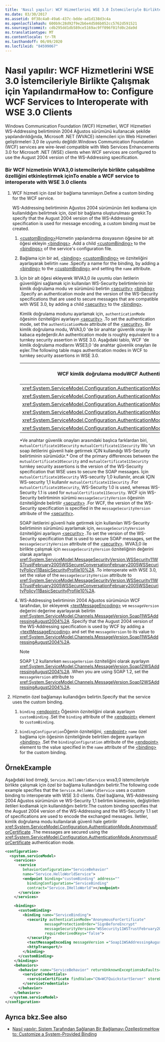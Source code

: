 ```yaml
---
title: 'Nasıl yapılır: WCF Hizmetlerini WSE 3.0 İstemcileriyle Birlikte Çalışmak için Yapılandırma'
ms.date: 03/30/2017
ms.assetid: 0f38c4a0-49a6-437c-bdde-ad1d138d3c4a
ms.openlocfilehash: 600b9c28d92f9e2b6e4d586b052cc5762d591521
ms.sourcegitcommit: cdb295dd1db589ce5169ac9ff096f01fd0c2da9d
ms.translationtype: MT
ms.contentlocale: tr-TR
ms.lasthandoff: 06/09/2020
ms.locfileid: "84599067"
---
```

# <a name="how-to-configure-wcf-services-to-interoperate-with-wse-30-clients"></a><span data-ttu-id="fb7c2-102">Nasıl yapılır: WCF Hizmetlerini WSE 3.0 İstemcileriyle Birlikte Çalışmak için Yapılandırma</span><span class="sxs-lookup"><span data-stu-id="fb7c2-102">How to: Configure WCF Services to Interoperate with WSE 3.0 Clients</span></span>

<span data-ttu-id="fb7c2-103">Windows Communication Foundation (WCF) Hizmetleri, WCF Hizmetleri WS-Addressing belirtiminin 2004 Ağustos sürümünü kullanacak şekilde yapılandırıldığında, Microsoft .NET (WVACE) istemcileri için Web Hizmetleri geliştirmeleri 3,0 ile uyumlu değildir.</span><span class="sxs-lookup"><span data-stu-id="fb7c2-103">Windows Communication Foundation (WCF) services are wire-level compatible with Web Services Enhancements 3.0 for Microsoft .NET (WSE) clients when WCF services are configured to use the August 2004 version of the WS-Addressing specification.</span></span>

### <a name="to-enable-a-wcf-service-to-interoperate-with-wse-30-clients"></a><span data-ttu-id="fb7c2-104">Bir WCF hizmetinin WVA3,0 istemcileriyle birlikte çalışabilme özelliğini etkinleştirmek için</span><span class="sxs-lookup"><span data-stu-id="fb7c2-104">To enable a WCF service to interoperate with WSE 3.0 clients</span></span>

1. <span data-ttu-id="fb7c2-105">WCF hizmeti için özel bir bağlama tanımlayın.</span><span class="sxs-lookup"><span data-stu-id="fb7c2-105">Define a custom binding for the WCF service.</span></span>

    <span data-ttu-id="fb7c2-106">WS-Addressing belirtiminin Ağustos 2004 sürümünün ileti kodlama için kullanıldığını belirtmek için, özel bir bağlama oluşturulması gerekir.</span><span class="sxs-lookup"><span data-stu-id="fb7c2-106">To specify that the August 2004 version of the WS-Addressing specification is used for message encoding, a custom binding must be created.</span></span>

    1. <span data-ttu-id="fb7c2-107">[\<customBinding>](../../configure-apps/file-schema/wcf/custombinding.md)Hizmetin yapılandırma dosyasının öğesine bir alt öğesi ekleyin [\<bindings>](../../configure-apps/file-schema/wcf/bindings.md) .</span><span class="sxs-lookup"><span data-stu-id="fb7c2-107">Add a child [\<customBinding>](../../configure-apps/file-schema/wcf/custombinding.md) to the [\<bindings>](../../configure-apps/file-schema/wcf/bindings.md) of the service's configuration file.</span></span>

    2. <span data-ttu-id="fb7c2-108">Bağlama için bir ad, [\<binding>](../../configure-apps/file-schema/wcf/bindings.md) [\<customBinding>](../../configure-apps/file-schema/wcf/custombinding.md) ve özniteliğini ayarlayarak belirtin `name` .</span><span class="sxs-lookup"><span data-stu-id="fb7c2-108">Specify a name for the binding, by adding a [\<binding>](../../configure-apps/file-schema/wcf/bindings.md) to the [\<customBinding>](../../configure-apps/file-schema/wcf/custombinding.md) and setting the `name` attribute.</span></span>

    3. <span data-ttu-id="fb7c2-109">İçin bir alt öğesi ekleyerek WVA3,0 ile uyumlu olan iletilerin güvenliğini sağlamak için kullanılan WS-Security belirtimlerinin bir kimlik doğrulama modu ve sürümünü belirtin [\<security>](../../configure-apps/file-schema/wcf/security-of-custombinding.md) [\<binding>](../../configure-apps/file-schema/wcf/bindings.md) .</span><span class="sxs-lookup"><span data-stu-id="fb7c2-109">Specify an authentication mode and the version of the WS-Security specifications that are used to secure messages that are compatible with WSE 3.0, by adding a child [\<security>](../../configure-apps/file-schema/wcf/security-of-custombinding.md) to the [\<binding>](../../configure-apps/file-schema/wcf/bindings.md).</span></span>

        <span data-ttu-id="fb7c2-110">Kimlik doğrulama modunu ayarlamak için, `authenticationMode` öğesinin özniteliğini ayarlayın [\<security>](../../configure-apps/file-schema/wcf/security-of-custombinding.md) .</span><span class="sxs-lookup"><span data-stu-id="fb7c2-110">To set the authentication mode, set the `authenticationMode` attribute of the [\<security>](../../configure-apps/file-schema/wcf/security-of-custombinding.md).</span></span> <span data-ttu-id="fb7c2-111">Bir kimlik doğrulama modu, WVA3,0 'de bir anahtar güvenlik onayı ile kabaca eşdeğerdir.</span><span class="sxs-lookup"><span data-stu-id="fb7c2-111">An authentication mode is roughly equivalent to a turnkey security assertion in WSE 3.0.</span></span> <span data-ttu-id="fb7c2-112">Aşağıdaki tablo, WCF 'de kimlik doğrulama modlarını WSE3,0 'de anahtar güvenlik onayları ile eşler.</span><span class="sxs-lookup"><span data-stu-id="fb7c2-112">The following table maps authentication modes in WCF to turnkey security assertions in WSE 3.0.</span></span>

        |<span data-ttu-id="fb7c2-113">WCF kimlik doğrulama modu</span><span class="sxs-lookup"><span data-stu-id="fb7c2-113">WCF Authentication Mode</span></span>|<span data-ttu-id="fb7c2-114">WVA3,0 anahtar güvenlik onayı</span><span class="sxs-lookup"><span data-stu-id="fb7c2-114">WSE 3.0 turnkey security assertion</span></span>|
        |-----------------------------|----------------------------------------|
        |<xref:System.ServiceModel.Configuration.AuthenticationMode.AnonymousForCertificate>|`anonymousForCertificateSecurity`|
        |<xref:System.ServiceModel.Configuration.AuthenticationMode.Kerberos>|`kerberosSecurity`|
        |<xref:System.ServiceModel.Configuration.AuthenticationMode.MutualCertificate>|`mutualCertificate10Security`*|
        |<xref:System.ServiceModel.Configuration.AuthenticationMode.MutualCertificate>|`mutualCertificate11Security`*|
        |<xref:System.ServiceModel.Configuration.AuthenticationMode.UserNameOverTransport>|`usernameOverTransportSecurity`|
        |<xref:System.ServiceModel.Configuration.AuthenticationMode.UserNameForCertificate>|`usernameForCertificateSecurity`|

        <span data-ttu-id="fb7c2-115">\*Ve anahtar güvenlik onayları arasındaki başlıca farklardan biri, `mutualCertificate10Security` `mutualCertificate11Security` Wo 'un soap iletilerini güvenli hale getirmek IÇIN kullandığı WS-Security belirtiminin sürümüdür.</span><span class="sxs-lookup"><span data-stu-id="fb7c2-115">\* One of the primary differences between the `mutualCertificate10Security` and `mutualCertificate11Security` turnkey security assertions is the version of the WS-Security specification that WSE uses to secure the SOAP messages.</span></span> <span data-ttu-id="fb7c2-116">İçin `mutualCertificate10Security` WS-security 1,0 kullanılır, ancak IÇIN WS-security 1,1 kullanılır `mutualCertificate11Security` .</span><span class="sxs-lookup"><span data-stu-id="fb7c2-116">For `mutualCertificate10Security`, WS-Security 1.0 is used, whereas WS-Security 1.1 is used for `mutualCertificate11Security`.</span></span> <span data-ttu-id="fb7c2-117">WCF için WS-Security belirtiminin sürümü `messageSecurityVersion` öğesinin özniteliğinde belirtilir [\<security>](../../configure-apps/file-schema/wcf/security-of-custombinding.md) .</span><span class="sxs-lookup"><span data-stu-id="fb7c2-117">For WCF, the version of the WS-Security specification is specified in the `messageSecurityVersion` attribute of the [\<security>](../../configure-apps/file-schema/wcf/security-of-custombinding.md).</span></span>

        <span data-ttu-id="fb7c2-118">SOAP iletilerini güvenli hale getirmek için kullanılan WS-Security belirtiminin sürümünü ayarlamak için, `messageSecurityVersion` özniteliğini ayarlayın [\<security>](../../configure-apps/file-schema/wcf/security-of-custombinding.md) .</span><span class="sxs-lookup"><span data-stu-id="fb7c2-118">To set the version of the WS-Security specification that is used to secure SOAP messages, set the `messageSecurityVersion` attribute of the [\<security>](../../configure-apps/file-schema/wcf/security-of-custombinding.md).</span></span> <span data-ttu-id="fb7c2-119">WVA3,0 ile birlikte çalışmak için `messageSecurityVersion` özniteliğinin değerini olarak ayarlayın <xref:System.ServiceModel.MessageSecurityVersion.WSSecurity11WSTrustFebruary2005WSSecureConversationFebruary2005WSSecurityPolicy11BasicSecurityProfile10%2A> .</span><span class="sxs-lookup"><span data-stu-id="fb7c2-119">To interoperate with WSE 3.0, set the value of the `messageSecurityVersion` attribute to <xref:System.ServiceModel.MessageSecurityVersion.WSSecurity11WSTrustFebruary2005WSSecureConversationFebruary2005WSSecurityPolicy11BasicSecurityProfile10%2A>.</span></span>

    4. <span data-ttu-id="fb7c2-120">WS-Addressing belirtiminin 2004 Ağustos sürümünün WCF tarafından, bir ekleyerek [\<textMessageEncoding>](../../configure-apps/file-schema/wcf/textmessageencoding.md) ve `messageVersion` değerini değerine ayarlayarak belirtin <xref:System.ServiceModel.Channels.MessageVersion.Soap11WSAddressingAugust2004%2A> .</span><span class="sxs-lookup"><span data-stu-id="fb7c2-120">Specify that the August 2004 version of the WS-Addressing specification is used by WCF by adding a [\<textMessageEncoding>](../../configure-apps/file-schema/wcf/textmessageencoding.md) and set the `messageVersion` to its value to <xref:System.ServiceModel.Channels.MessageVersion.Soap11WSAddressingAugust2004%2A>.</span></span>

        > [!NOTE]
        > <span data-ttu-id="fb7c2-121">SOAP 1,2 kullanırken `messageVersion` özniteliğini olarak ayarlayın <xref:System.ServiceModel.Channels.MessageVersion.Soap12WSAddressingAugust2004%2A> .</span><span class="sxs-lookup"><span data-stu-id="fb7c2-121">When you are using SOAP 1.2, set the `messageVersion` attribute to <xref:System.ServiceModel.Channels.MessageVersion.Soap12WSAddressingAugust2004%2A>.</span></span>

2. <span data-ttu-id="fb7c2-122">Hizmetin özel bağlamayı kullandığını belirtin.</span><span class="sxs-lookup"><span data-stu-id="fb7c2-122">Specify that the service uses the custom binding.</span></span>

    1. <span data-ttu-id="fb7c2-123">`binding` [\<endpoint>](../../configure-apps/file-schema/wcf/endpoint-element.md) Öğesinin özniteliğini olarak ayarlayın `customBinding` .</span><span class="sxs-lookup"><span data-stu-id="fb7c2-123">Set the `binding` attribute of the [\<endpoint>](../../configure-apps/file-schema/wcf/endpoint-element.md) element to `customBinding`.</span></span>

    2. <span data-ttu-id="fb7c2-124">`bindingConfiguration`Öğenin özniteliğini, [\<endpoint>](../../configure-apps/file-schema/wcf/endpoint-element.md) `name` özel bağlama için öğesinin özniteliğinde belirtilen değere ayarlayın [\<binding>](../../configure-apps/file-schema/wcf/bindings.md) .</span><span class="sxs-lookup"><span data-stu-id="fb7c2-124">Set the `bindingConfiguration` attribute of the [\<endpoint>](../../configure-apps/file-schema/wcf/endpoint-element.md) element to the value specified in the `name` attribute of the [\<binding>](../../configure-apps/file-schema/wcf/bindings.md) for the custom binding.</span></span>

## <a name="example"></a><span data-ttu-id="fb7c2-125">Örnek</span><span class="sxs-lookup"><span data-stu-id="fb7c2-125">Example</span></span>

<span data-ttu-id="fb7c2-126">Aşağıdaki kod örneği, `Service.HelloWorldService` wva3,0 istemcileriyle birlikte çalışmak için özel bir bağlama kullandığını belirtir.</span><span class="sxs-lookup"><span data-stu-id="fb7c2-126">The following code example specifies that the `Service.HelloWorldService` uses a custom binding to interoperate with WSE 3.0 clients.</span></span> <span data-ttu-id="fb7c2-127">Özel bağlama, WS-Addressing 2004 Ağustos sürümünün ve WS-Security 1,1 belirtim kümesinin, değiştirilen iletileri kodlamak için kullanıldığını belirtir.</span><span class="sxs-lookup"><span data-stu-id="fb7c2-127">The custom binding specifies that the August 2004 version of the WS-Addressing and the WS-Security 1.1 set of specifications are used to encode the exchanged messages.</span></span> <span data-ttu-id="fb7c2-128">İletiler, kimlik doğrulama modu kullanılarak güvenli hale getirilir <xref:System.ServiceModel.Configuration.AuthenticationMode.AnonymousForCertificate> .</span><span class="sxs-lookup"><span data-stu-id="fb7c2-128">The messages are secured using the <xref:System.ServiceModel.Configuration.AuthenticationMode.AnonymousForCertificate> authentication mode.</span></span>

```xml
<configuration>
  <system.serviceModel>
    <services>
      <service
        behaviorConfiguration="ServiceBehavior"
        name="Service.HelloWorldService">
        <endpoint binding="customBinding" address=""
          bindingConfiguration="ServiceBinding"
          contract="Service.IHelloWorld"></endpoint>
      </service>
    </services>

    <bindings>
      <customBinding>
        <binding name="ServiceBinding">
          <security authenticationMode="AnonymousForCertificate"
                  messageProtectionOrder="SignBeforeEncrypt"
                  messageSecurityVersion="WSSecurity11WSTrustFebruary2005WSSecureConversationFebruary2005WSSecurityPolicy11BasicSecurityProfile10"
                  requireDerivedKeys="false">
          </security>
          <textMessageEncoding messageVersion ="Soap11WSAddressingAugust2004"></textMessageEncoding>
          <httpTransport/>
        </binding>
      </customBinding>
    </bindings>
    <behaviors>
      <behavior name="ServiceBehavior" returnUnknownExceptionsAsFaults="true">
        <serviceCredentials>
          <serviceCertificate findValue="CN=WCFQuickstartServer" storeLocation="LocalMachine" storeName="My" x509FindType="FindBySubjectDistinguishedName"/>
        </serviceCredentials>
      </behavior>
    </behaviors>
  </system.serviceModel>
</configuration>
```

## <a name="see-also"></a><span data-ttu-id="fb7c2-129">Ayrıca bkz.</span><span class="sxs-lookup"><span data-stu-id="fb7c2-129">See also</span></span>

- [<span data-ttu-id="fb7c2-130">Nasıl yapılır: Sistem Tarafından Sağlanan Bir Bağlamayı Özelleştirme</span><span class="sxs-lookup"><span data-stu-id="fb7c2-130">How to: Customize a System-Provided Binding</span></span>](../extending/how-to-customize-a-system-provided-binding.md)
